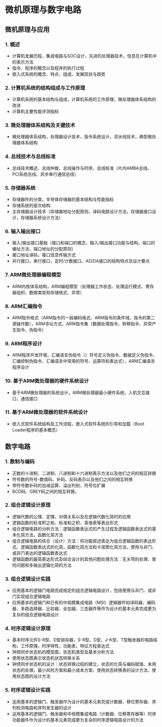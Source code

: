 # 微机原理与数字电路
## 微机原理与应用
### 1. 概述
- 计算机发展历程，集成电路与SOC设计，先进的处理器技术，信息在计算机中的表示方法
- 指令、程序的概念以及程序的执行过程
- 嵌入式系统的概念、特点、组成、发展现状与趋势

### 2. 计算机系统的结构组成与工作原理
- 计算机系统的基本结构与组成，计算机系统的工作原理，微处理器体系结构的改进
- 计算机主要性能评测指标

### 3. 微处理器体系结构及关键技术
- 微处理器体系结构，处理器设计技术，指令系统设计，流水线技术，典型微处理器体系结构

### 4. 总线技术与总线标准
- 总线技术概述、总线仲裁、总线操作与时序，总线标准（片内AMBA总线、PCI系统总线、异步串行通信总线）

### 5. 存储器系统
- 存储器件的分类，半导体存储器的基本结构与性能指标
- 存储系统的层次结构
- 主存储器设计技术（存储器地址分配原则，译码电路设计方法，存储器接口设计，存储器系统设计方法）

### 6. 输入输出接口
- 输入/输出接口基础（接口和端口的概念，输入/输出接口功能与结构，端口的编址方法，端口地址的分配原则）
- 接口地址译码，接口信息传输方式
- 并行接口，串行接口，定时/计数接口、AD/DA接口的结构特点及设计要点

### 7. ARM微处理器编程模型
- ARM内核体系结构，ARM编程模型（处理器工作状态、处理运行模式、寄存器组织、数据类型和存储格式、异常）

### 8. ARM汇编指令
- ARM指令格式（ARM指令的一般编码格式、ARM指令的条件域、指令的第二源操作数），ARM寻址方式，ARM指令集（数据处理指令、转移指令、异常产生指令、伪指令）

### 9. ARM程序设计
- ARM程序开发环境，汇编语言伪指令（）符号定义伪指令、数据定义伪指令、汇编控制伪指令、汇编语言中常用的符号、运算符和表达式），ARM汇编语言程序设计

### 10. 基于ARM微处理器的硬件系统设计
- 基于ARM微处理器的系统设计，ARM微处理器最小硬件系统，人机交互接口，通信接口

### 11. 基于ARM微处理器的软件系统设计
- 嵌入式软件系统结构及工作流程，嵌入式软件系统的引导和加载（Boot Loader程序的基本概念）


## 数字电路

### 1. 数制与编码
- 正数的十进制、二进制、八进制和十六进制表示方法以及他们之间的相互转换
- 符号数的符号-数值码、补码、反码表示以及他们之间的相互转换
- 带符号数补码的加减运算，溢出判别，符号位扩展
- BCD码、GREY码之间的相互转换。

### 2. 组合逻辑设计原理
- 逻辑代数的公理、定理，对偶关系以及在逻辑代数化简时的应用
- 逻辑函数的标准积之和、标准和之积、真值表等表达形式
- 组合逻辑电路的分析方法：逻辑函数表达式的产生过程及逻辑函数表达式的基本化简方法，函数化简方法
- 组合逻辑电路的综合（设计）方法：将功能叙述表达为组合逻辑函数的表达形式、逻辑函数表达式的化简，函数化简方法和卡诺图化简方法、使用与非门、或非门表达的逻辑函数表达式
- 逻辑函数的最简表达形式及综合设计的其他问题处理方法：无关项的处理、冒险问题和多输出逻辑化简的方法

### 3. 组合逻辑设计实践
- 应用基本的逻辑门电路完成规定的组合逻辑电路设计，包括使用与非门、或非门实现组合逻辑电路
- 应用基本的逻辑门和已有的中规模集成电路（MSI）逻辑器件如译码器、编码器、多路选择器、比较器、全加器、三态器件等作为设计的基本元素完成更为复杂的组合逻辑电路设计

### 4. 时序逻辑设计原理
- 基本时序元件S-R型、D型锁存器，S-R型、D型、J-K型、T型触发器的电路结构，工作原理，时序特性，功能表，特征方程表达式
- 钟控同步状态机的模型图，状态机类型及基本分析方法
- 使用状态图表示状态机状态转换关系
- 钟控同步状态机的设计：状态转换过程的建立，状态的化简与编码赋值、未用状态的处理，最小风险方案和最小成本方案、使用状态转换表的设计方法、使用状态图的设计方法

###  5. 时序逻辑设计实践
- 运用基本的逻辑门、触发器作为设计的基本元素完成计数器、移位寄存器、序列检测电路和序列发生器的设计
- 运用基本的逻辑门、触发器和中规模集成电路（计数器、位移寄存器等）时序功能器件作为设计的基本元素完成更为复杂的时序逻辑电路设计的方法

